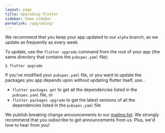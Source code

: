 ```yaml
---
layout: page
title: Upgrading Flutter
sidebar: home_sidebar
permalink: /upgrading/
---
```


We recommend that you
keep your app updated to our `alpha` branch, as we update as frequently
as every week.

To update, use the `flutter upgrade`
command from the root of your app (the same directory that contains the
`pubspec.yaml` file):

```
$ flutter upgrade
```

If you've modified your `pubspec.yaml` file, or you want to update
the packages you app depends upon without updating flutter itself,
use...
* `flutter packages get` to get all the dependencies listed
in the `pubspec.yaml` file, or
* `flutter packages upgrade` to get the latest versions
of all the dependencies listed in the `pubspec.yaml` file

We publish breaking change announcements to our
[mailing list](https://groups.google.com/forum/#!forum/flutter-dev). We
strongly recommend that you subscribe to get announcements from us.
Plus, we'd love to hear from you!
